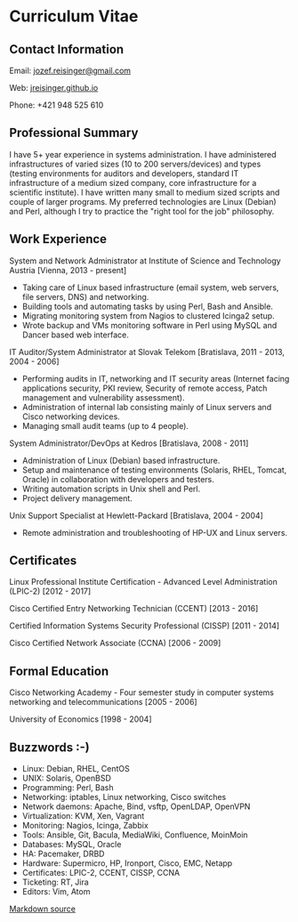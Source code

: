 Curriculum Vitae
================

Contact Information
-------------------

Email: <jozef.reisinger@gmail.com>

Web: [jreisinger.github.io](http://jreisinger.github.io)

Phone: +421 948 525 610

Professional Summary
--------------------

I have 5+ year experience in systems administration. I have administered
infrastructures of varied sizes (10 to 200 servers/devices) and types (testing
environments for auditors and developers, standard IT infrastructure of a
medium sized company, core infrastructure for a scientific institute). I have
written many small to medium sized scripts and couple of larger programs. My
preferred technologies are Linux (Debian) and Perl, although I try to practice
the "right tool for the job" philosophy.

Work Experience
---------------

System and Network Administrator
at Institute of Science and Technology Austria [Vienna, 2013 - present]

* Taking care of Linux based infrastructure (email system, web servers, file
  servers, DNS) and networking.
* Building tools and automating tasks by using Perl, Bash and Ansible.
* Migrating monitoring system from Nagios to clustered Icinga2 setup.
* Wrote backup and VMs monitoring software in Perl using MySQL and Dancer based
  web interface.

IT Auditor/System Administrator
at Slovak Telekom [Bratislava, 2011 - 2013, 2004 - 2006]

* Performing audits in IT, networking and IT security areas (Internet facing
  applications security, PKI review, Security of remote access, Patch 
  management and vulnerability assessment).
* Administration of internal lab consisting mainly of Linux servers and Cisco
  networking devices.
* Managing small audit teams (up to 4 people).

System Administrator/DevOps
at Kedros [Bratislava, 2008 - 2011]

* Administration of Linux (Debian) based infrastructure.
* Setup and maintenance of testing environments (Solaris, RHEL, Tomcat, Oracle)
  in collaboration with developers and testers.
* Writing automation scripts in Unix shell and Perl.
* Project delivery management.

Unix Support Specialist
at Hewlett-Packard [Bratislava, 2004 - 2004]

* Remote administration and troubleshooting of HP-UX and Linux servers.

Certificates
------------

Linux Professional Institute Certification - Advanced Level Administration 
(LPIC-2) [2012 - 2017]

Cisco Certified Entry Networking Technician (CCENT) [2013 - 2016]

Certified Information Systems Security Professional (CISSP) [2011 - 2014]

Cisco Certified Network Associate (CCNA) [2006 - 2009]

Formal Education
----------------

Cisco Networking Academy - Four semester study in computer systems networking 
and telecommunications [2005 - 2006]

University of Economics [1998 - 2004]

Buzzwords :-)
-------------

* Linux: Debian, RHEL, CentOS
* UNIX: Solaris, OpenBSD
* Programming: Perl, Bash
* Networking: iptables, Linux networking, Cisco switches
* Network daemons: Apache, Bind, vsftp, OpenLDAP, OpenVPN
* Virtualization: KVM, Xen, Vagrant
* Monitoring: Nagios, Icinga, Zabbix
* Tools: Ansible, Git, Bacula, MediaWiki, Confluence, MoinMoin
* Databases: MySQL, Oracle
* HA: Pacemaker, DRBD
* Hardware: Supermicro, HP, Ironport, Cisco, EMC, Netapp
* Certificates: LPIC-2, CCENT, CISSP, CCNA
* Ticketing: RT, Jira
* Editors: Vim, Atom

[Markdown source](cv.md)
